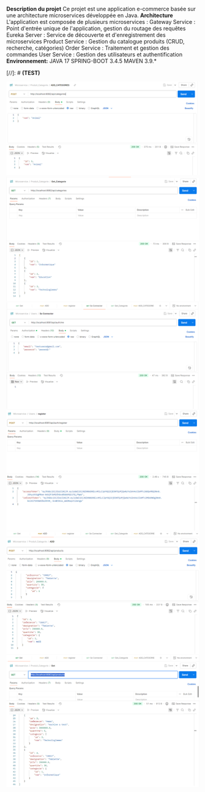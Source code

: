 **Description du projet**
Ce projet est une application e-commerce basée sur une architecture microservices développée en Java. 
**Architecture**
L'application est composée de plusieurs microservices :
Gateway Service : Point d'entrée unique de l'application, gestion du routage des requêtes
Eureka Server : Service de découverte et d'enregistrement des microservices
Product Service : Gestion du catalogue produits (CRUD, recherche, catégories)
Order Service : Traitement et gestion des commandes
User Service : Gestion des utilisateurs et authentification
**Environnement:**
JAVA    17
SPRING-BOOT 3.4.5
MAVEN 3.9.*

[//]: #                                 **(TEST)**

![Capture Test](images/image1.PNG)
![Capture Test](images/image2.PNG)
![Capture Test](images/image3.PNG)
![Capture Test](images/image4.PNG)
![Capture Test](images/image5.PNG)
![Capture Test](images/image6.PNG)